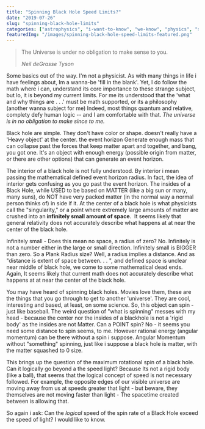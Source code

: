 ```yaml
---
title: "Spinning Black Hole Speed Limits?"
date: "2019-07-26"
slug: "spinning-black-hole-limits"
categories: ["astrophysics", "i-want-to-know", "we-know", "physics", "science", "just-thinking"]
featuredImg: "/images/spinning-black-hole-speed-limits-featured.png"
---
```


<!-- wp:quote -->
<blockquote class="wp-block-quote"><p>The Universe is under no obligation to make sense to you.</p><cite>Neil deGrasse Tyson<br></cite></blockquote>
<!-- /wp:quote -->

<!-- wp:paragraph {"dropCap":true} -->
<p class="has-drop-cap">Some basics out of the way.  I'm not a physicist. As with many things in life i have feelings about, Im a wanna-be 'fill in the blank'.  Yet, I do follow the math where i can, understand its core importance to these strange subject, but lo, it is beyond my current limits.  For me its understood that the 'what and why things are . . .' must be math supported, or its a philosophy (another wanna subject for me) Indeed, most things quantum and relative, complety defy human logic -- and I am comfortable with that. <em> The universe is in no obligation to make since to me.</em></p>
<!-- /wp:paragraph -->

<!-- wp:paragraph {"dropCap":true} -->
<p class="has-drop-cap">Black hole are simple. They don't have color or shape. doesn't really have a 'Heavy object' at the center. the event horizon   Generate enough mass that can collapse past the forces that keep matter apart and together, and bang, you got one. It's an object with enough energy (possible origin from matter, or there are other options) that can generate an event horizon. </p>
<!-- /wp:paragraph -->

<!-- wp:paragraph {"dropCap":true} -->
<p class="has-drop-cap">The interior of a black hole is not fully understood. By interior i mean passing the mathematical defined event horizon radius. In fact, the idea of interior gets confusing as you go past the event horizon.  The insides of a Black Hole, while USED to be based on MATTER (like a big sun or many, many suns), do NOT have very packed matter (in the normal way a normal person thinks of) in side if it.  At the center of a black hole is what physicists call the "singularity," or a point where extremely large amounts of matter are crushed into an<strong> infinitely small amount of space</strong>.&nbsp; It seems likely that general relativity does not accurately describe what happens at at near the center of the black hole.</p>
<!-- /wp:paragraph -->

<!-- wp:paragraph {"dropCap":true} -->
<p class="has-drop-cap">Infinitely small - Does this mean no space, a radius of zero? No. Infinitely is not a number either in the large or small direction. Infinitely small is BIGGER than zero.  So a Plank Radius size?   Well, a radius implies a distance. And as  "distance is extent of space between. . . ", and defined space is unclear near middle of  black hole, we come to some mathematical dead ends. Again,  It seems likely that current math does not accurately describe what happens at at near the center of the black hole.</p>
<!-- /wp:paragraph -->

<!-- wp:paragraph {"dropCap":true} -->
<p class="has-drop-cap">You may have heard of spinning black holes.  Movies love them, these are the things that you go through to get to another 'universe'.  They are cool, interesting and based, at least, on some science.  So, this object can spin - just like baseball. The weird question of "what is spinning" messes with my head - because the center nor the insides of a blackhole is not a 'rigid body' as the insides are not Matter.  Can a POINT spin?  No - it seems you need some distance to spin seems, to me. However rational energy (angular momentum)  can be there without a spin i suppose.  Angular Momentum without "something" spinning, just like i suppose a black hole is matter, with the matter squashed to 0 size. </p>
<!-- /wp:paragraph -->

<!-- wp:paragraph {"dropCap":true} -->
<p class="has-drop-cap">This brings up the question of the maximum rotational spin of a black hole. Can it logically go beyond a the speed light?  Because Its not a rigid body (like a ball), that seems that the logical concept of speed is not necessary followed.  For example, the opposite edges of our visible universe are moving away from us at speeds greater that light - but beware, they themselves are not moving faster than light - The spacetime created between is allowing that. </p>
<!-- /wp:paragraph -->

<!-- wp:paragraph {"dropCap":true,"fontSize":"medium"} -->
<p class="has-drop-cap has-medium-font-size">So again i ask: Can the <em>logical </em>speed of the spin rate of a Black Hole exceed the speed of light?  I would like to know.</p>
<!-- /wp:paragraph -->

